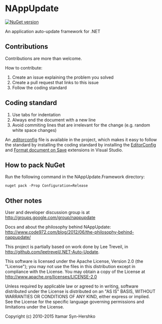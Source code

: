 # NAppUpdate

[![NuGet version](https://badge.fury.io/nu/NAppUpdate.Framework.svg)](http://badge.fury.io/nu/NAppUpdate.Framework)

An application auto-update framework for .NET

## Contributions

Contributions are more than welcome.

How to contribute:

1. Create an issue explaining the problem you solved
2. Create a pull request that links to this issue
3. Follow the coding standard

## Coding standard

1. Use tabs for indentation
2. Always end the document with a new line
3. Avoid commiting lines that are irrelevant for the change (e.g. random white space changes)

An [.editorconfig](http://editorconfig.org/) file is available in the project, which makes it easy to follow the standard by installing the coding standard by installing the [EditorConfig](https://visualstudiogallery.msdn.microsoft.com/c8bccfe2-650c-4b42-bc5c-845e21f96328) and [Format document on Save](https://visualstudiogallery.msdn.microsoft.com/3ea1c920-69c4-441f-9979-ccc2752dac56) extensions in Visual Studio.

## How to pack NuGet

Run the following command in the NAppUpdate.Framework directory:

    nuget pack -Prop Configuration=Release

## Other notes

User and developer discussion group is at http://groups.google.com/group/nappupdate

Docs and about the philosophy behind NAppUpdate:
http://www.code972.com/blog/2012/06/the-philosophy-behind-nappupdate/

This project is partially based on work done by Lee Treveil,
in http://github.com/leetreveil/.NET-Auto-Update.

This software is licensed under the Apache License, Version 2.0
(the "License"); you may not use the files in this distribution
except in compliance with the License. You may obtain a copy of
the License at http://www.apache.org/licenses/LICENSE-2.0

Unless required by applicable law or agreed to in writing,
software distributed under the License is distributed on an
"AS IS" BASIS, WITHOUT WARRANTIES OR CONDITIONS OF ANY KIND,
either express or implied. See the License for the specific
language governing permissions and limitations under the License.

Copyright (c) 2010-2015 Itamar Syn-Hershko
